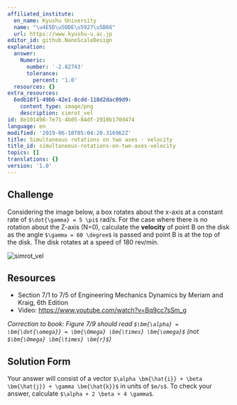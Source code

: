 ```yaml
---
affiliated_institute:
  en_name: Kyushu University
  name: "\u4E5D\u5DDE\u5927\u5B66"
  url: https://www.kyushu-u.ac.jp
editor_id: github.NanoScaleDesign
explanation:
  answer:
    Numeric:
      number: '-2.82743'
      tolerance:
        percent: '1.0'
  resources: {}
extra_resources:
  6edb18f1-49b6-42e1-8cdd-118d2dac09d9:
    content_type: image/png
    description: simrot_vel
id: 8e101498-7e71-4b05-84df-2910b170d474
language: en
modified: '2019-06-10T05:04:20.316962Z'
title: Simultaneous rotations on two axes - velocity
title_id: simultaneous-rotations-on-two-axes-velocity
topics: []
translations: {}
version: '1.0'
---
```


## Challenge
Considering the image below, a box rotates about the x-axis at a constant rate of `$\dot{\gamma} = 5 \pi$` rad/s. For the case where there is no rotation about the Z-axis (N=0), calculate the **velocity** of point B on the disk as the angle `$\gamma = 60 \degree$` is passed and point B is at the top of the disk. The disk rotates at a speed of 180 rev/min.

![simrot_vel](/api/v0/teachers/github.NanoScaleDesign/resources/public/6edb18f1-49b6-42e1-8cdd-118d2dac09d9.png/6edb18f1-49b6-42e1-8cdd-118d2dac09d9.png)

## Resources
- Section 7/1 to 7/5 of Engineering Mechanics Dynamics by Meriam and Kraig, 6th Edition
- Video: https://www.youtube.com/watch?v=Bq9cc7sSm_g

*Correction to book: Figure 7/9 should read `$\bm{\alpha} = \bm{\dot{\omega}} = \bm{\Omega} \bm{\times} \bm{\omega}$` (not `$\bm{\Omega} \bm{\times} \bm{r}$`)*

## Solution Form
Your answer will consist of a vector `$\alpha \bm{\hat{i}} + \beta \bm{\hat{j}} + \gamma \bm{\hat{k}}$` in units of `$m/s$`.
To check your answer, calculate `$\alpha + 2 \beta + 4 \gamma$`.
